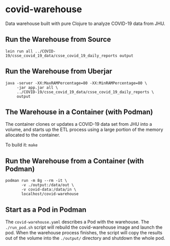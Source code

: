 # covid-warehouse

Data warehouse built with pure Clojure to analyze COVID-19 data from JHU.

## Run the Warehouse from Source
`lein run all ../COVID-19/csse_covid_19_data/csse_covid_19_daily_reports output`

## Run the Warehouse from Uberjar
```
java -server -XX:MaxRAMPercentage=80 -XX:MinRAMPercentage=80 \
     -jar app.jar all \
     ../COVID-19/csse_covid_19_data/csse_covid_19_daily_reports \
     output
```

## The Warehouse in a Container (with Podman)

The container clones or updates a COVID-19 data set from JHU into a volume,
and starts up the ETL process using a large portion of the memory allocated
to the container.

To build it: `make`

## Run the Warehouse from a Container (with Podman)
```
podman run -m 8g --rm -it \
       -v ./output:/data/out \
       -v covid-data:/data/in \
       localhost/covid-warehouse
```

## Start as a Pod in Podman

The `covid-warehouse.yaml` describes a Pod with the warehouse.
The `./run_pod.sh` script will rebuild the covid-warehouse image and launch the pod. 
When the warehouse process finishes, the script will copy the results out
of the volume into the `./output/` directory and shutdown the whole pod.
